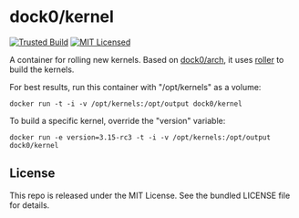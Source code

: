 dock0/kernel
=======

[![Trusted Build](http://img.shields.io/badge/trusted-build-green.svg)](https://registry.hub.docker.com/u/dock0/kernel/)
[![MIT Licensed](http://img.shields.io/badge/license-MIT-green.svg)](https://tldrlegal.com/license/mit-license)

A container for rolling new kernels. Based on [dock0/arch](https://github.com/dock0/arch), it uses [roller](https://github.com/akerl/roller) to build the kernels.

For best results, run this container with "/opt/kernels" as a volume:

```
docker run -t -i -v /opt/kernels:/opt/output dock0/kernel
```

To build a specific kernel, override the "version" variable:

```
docker run -e version=3.15-rc3 -t -i -v /opt/kernels:/opt/output dock0/kernel
```

## License

This repo is released under the MIT License. See the bundled LICENSE file for details.

